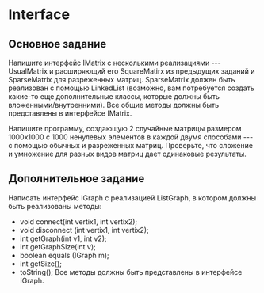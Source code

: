 # Interface

## Основное задание ##

Напишите интерфейс IMatrix с несколькими реализациями --- UsualMatrix и расширяющий его SquareMatirx из предыдущих заданий и SparseMatrix для разреженных матриц. SparseMatrix должен быть реализован с помощью LinkedList (возможно, вам потребуется создать какие-то еще дополнительные классы, которые должны быть вложенными/внутренними). Все общие методы должны быть представлены в интерфейсе IMatrix.

Напишите программу, создающую 2 случайные матрицы размером 1000x1000 с 1000 ненулевых элементов в каждой двумя способами --- с помощью обычных и разреженных матриц. Проверьте, что сложение и умножение для разных видов матриц дает одинаковые результаты.

## Дополнительное задание ##

Написать интерфейс IGraph с реализацией ListGraph, в котором должны быть реализованы методы:
- void connect(int vertix1, int vertix2);
- void disconnect (int vertix1, int vertix2);
- int getGraph(int v1, int v2);
- int getGraphSize(int v);
- boolean equals (IGraph m);
- int getSize();
- toString();
Все методы должны быть представлены в интерфейсе IGraph.
